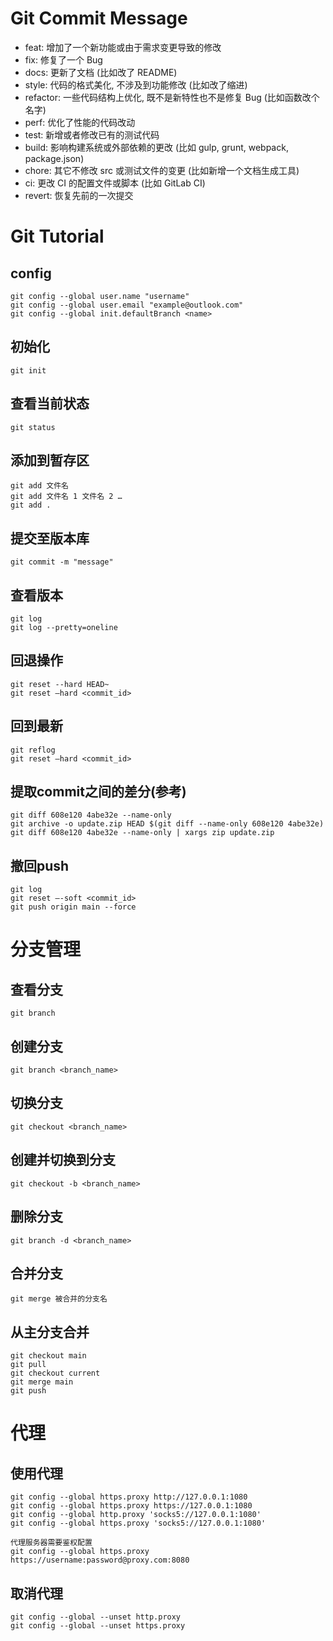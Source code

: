 # Git Commit Message
- feat: 增加了一个新功能或由于需求变更导致的修改
- fix: 修复了一个 Bug
- docs: 更新了文档 (比如改了 README)
- style: 代码的格式美化, 不涉及到功能修改 (比如改了缩进)
- refactor: 一些代码结构上优化, 既不是新特性也不是修复 Bug (比如函数改个名字)
- perf: 优化了性能的代码改动
- test: 新增或者修改已有的测试代码
- build: 影响构建系统或外部依赖的更改 (比如 gulp, grunt, webpack, package.json)
- chore: 其它不修改 src 或测试文件的变更 (比如新增一个文档生成工具)
- ci: 更改 CI 的配置文件或脚本 (比如 GitLab CI)
- revert: 恢复先前的一次提交


# Git Tutorial
## config
```
git config --global user.name "username"
git config --global user.email "example@outlook.com"
git config --global init.defaultBranch <name>
```
## 初始化
```
git init
```
## 查看当前状态
```
git status
```
## 添加到暂存区
```
git add 文件名
git add 文件名 1 文件名 2 …
git add .
```
## 提交至版本库
```
git commit -m "message"
```
## 查看版本
```
git log
git log --pretty=oneline
```
## 回退操作
```
git reset --hard HEAD~
git reset –hard <commit_id>
```
## 回到最新
```
git reflog
git reset –hard <commit_id>
```
## 提取commit之间的差分(参考)
```
git diff 608e120 4abe32e --name-only
git archive -o update.zip HEAD $(git diff --name-only 608e120 4abe32e)
git diff 608e120 4abe32e --name-only | xargs zip update.zip
```
## 撤回push
```
git log
git reset –-soft <commit_id>
git push origin main --force
```
# 分支管理
## 查看分支
```
git branch
```
## 创建分支
```
git branch <branch_name>
```
## 切换分支
```
git checkout <branch_name>
```
## 创建并切换到分支
```
git checkout -b <branch_name>
```
## 删除分支
```
git branch -d <branch_name>
```
## 合并分支
```
git merge 被合并的分支名
```
## 从主分支合并
```
git checkout main
git pull
git checkout current
git merge main
git push
```
# 代理
## 使用代理
```
git config --global https.proxy http://127.0.0.1:1080
git config --global https.proxy https://127.0.0.1:1080
git config --global http.proxy 'socks5://127.0.0.1:1080'
git config --global https.proxy 'socks5://127.0.0.1:1080'

代理服务器需要鉴权配置
git config --global https.proxy https://username:password@proxy.com:8080
```
## 取消代理
```
git config --global --unset http.proxy
git config --global --unset https.proxy
```